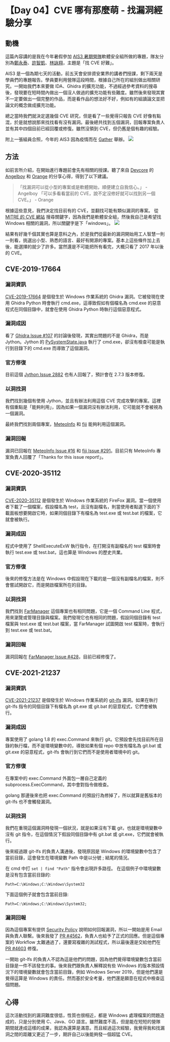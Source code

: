 # 【Day 04】CVE 哪有那麼萌 - 找漏洞經驗分享

## 動機
這篇內容講的是我在今年暑假參加 [AIS3 暑期營隊](https://ais3.org/)軟體安全組所做的專題，隊友分別為[鄭永泰](https://github.com/Zero871015)、[許智凱](https://github.com/hsuck)、[林詠翔](https://github.com/r888800009/)，主題是「找 CVE 好難」。

AIS3 是一個為期七天的活動，前五天會安排資安業界的講者們授課，剩下兩天是學員們的專題報告。學員要利用營隊這段時間，根據自己所在的組別做出相關研究。一開始我們本來要做 IDA、Ghidra 的擴充功能，不過經過參考資料的搜尋後，發現要在短時間內做出一個沒人做過的擴充功能有些難度。雖然後來發現其實不一定要做出一個完整的作品，而是看作品的想法好不好，例如有的組讀論文並把論文的概念做成擴充功能。

總之當時我們就決定選幾個 CVE 研究，但是看了一些覺得只報告 CVE 好像有點混，於是就想說那來找找看有沒有漏洞。最後總共找到五個漏洞，回報專案負責人並有其中四個目前已經回覆或修復。雖然沒領到 CVE，但仍舊是個有趣的經驗。

附上一張組員合照，今年的 AIS3 因為疫情而在 [Gather](https://www.gather.town/) 舉辦。
![](https://i.imgur.com/0Zc5yS5.png)

## 方法
如前言所介紹，在開始進行專題前會先有相關的授課。聽了來自 [Devcore](https://devco.re/) 的 [Angelboy](http://angelboy.tw/) 和 [Orange](https://orange.tw/) 的分享心得，得到了以下建議。

> 「找漏洞可以從⼩型的專案或是軟體開始，順便建立⾃我信⼼。」 - Angelboy
> 「可以多看看當前的 CVE，說不定沒修好就可以找到另一個 CVE。」 - Orange

根據這些意見，我們決定找目前有的 CVE，並翻找可能有類似漏洞的專案。
從 [MITRE 的 CVE 網站](https://cve.mitre.org/cgi-bin/cvekey.cgi) 搜尋關鍵字，因為我們是軟體安全組，然後我自己是希望找 Windows 相關的漏洞，所以關鍵字是下「windows」。
![](https://i.imgur.com/fHNAMKJ.png)

結果有好幾千個其實也算是意料之內，於是我們從最新的漏洞開始用工人智慧一則一則看，挑選出小型、熟悉的語言、最好有開源的專案。基本上這些條件加上去後，能選擇的就少了許多。當然還是不可能把所有看完，大概只看了 2017 年以後的 CVE。

## CVE-2019-17664
### 漏洞資訊
[CVE-2019-17664](https://cve.mitre.org/cgi-bin/cvename.cgi?name=CVE-2019-17664) 是個發生於 Windows 作業系統的 Ghidra 漏洞。它被發現在使用 Ghidra Python 時會執行 cmd.exe，這導致假如有個檔名為 cmd.exe 的惡意程式在同個目錄中，就會在使用 Ghidra Python 時執行這個惡意程式。

### 漏洞成因
看了 [Ghidra Issue \#107](https://github.com/NationalSecurityAgency/ghidra/issues/107) 的討論後發現，其實出問題的不是 Ghidra，而是 Jython。Jython 的 [PySystemState.java](https://github.com/jython/frozen-mirror/blob/master/src/org/python/core/PySystemState.java#L1786) 執行了 cmd.exe，卻沒有檢查可能是執行到目錄下的 cmd.exe 而導致了這個漏洞。

### 官方修復
目前這個 [Jython Issue 2882](https://bugs.jython.org/issue2882) 也有人回報了，預計會在 2.7.3 版本修復。


### 以洞找洞
我們找到幾個有使用 Jython，並且有辦法利用這個 CVE 完成攻擊的專案。這裡有個重點是「能夠利用」，因為如果一個漏洞沒有辦法利用，它可能就不會被視為一個漏洞。

最終我們找到兩個專案，[MeteoInfo](https://github.com/meteoinfo/MeteoInfo/issues/16) 和 [fiji](https://www.google.com/url?q=https://github.com/fiji/fiji&sa=D&source=editors&ust=1631464327075000&usg=AOvVaw3NVHb0X9FyBNmY3K4SIPqs) 能夠利用這個漏洞。

### 漏洞回報
漏洞已回報在 [MeteoInfo Issue #16](https://github.com/meteoinfo/MeteoInfo/issues/16) 和 [fiji Issue #291](https://github.com/fiji/fiji/issues/291)。目前只有 MeteoInfo 專案負責人回覆了「Thanks for this issue report!」。


## CVE-2020-35112
### 漏洞資訊
[CVE-2020-35112](https://cve.mitre.org/cgi-bin/cvename.cgi?name=CVE-2020-35112) 是個發生於 Windows 作業系統的 FireFox 漏洞。當一個使用者下載了一個檔案，假設檔名為 test，且沒有副檔名，則當使用者點選下面的下載面板想要開啟它時，如果同個目錄下有檔名為 test.exe 或 test.bat 的檔案，它就會被執行。

### 漏洞成因
程式中使用了 ShellExecuteExW 執行指令，在打開沒有副檔名的 test 檔案時會執行 test.exe 或 test.bat，這也算是 Windows 的歷史共業。

### 官方修復
後來的修復方法是在 Windows 中假設現在下載的是一個沒有副檔名的檔案，則不會嘗試開啟它，而是開啟檔案所在的目錄。

### 以洞找洞
我們找到 [FarManager](https://github.com/FarGroup/FarManager) 這個專案也有相同問題，它是一個 Command Line 程式，用來瀏覽或管理目錄與檔案。我們發現它也有相同的問題，假設同個目錄有 test 檔案與 test.exe 或 test.bat 檔案，當 FarManager 試圖開啟 test 檔案時，會執行到 test.exe 或 test.bat。

### 漏洞回報
漏洞回報在 [FarManager Issue #428](https://github.com/FarGroup/FarManager/issues/428)，目前已經修復了。


## CVE-2021-21237
### 漏洞資訊
[CVE-2021-21237](https://cve.mitre.org/cgi-bin/cvename.cgi?name=CVE-2021-21237) 是個發生於 Windows 作業系統的 [git-lfs](https://github.com/git-lfs/git-lfs) 漏洞。如果在執行 git-lfs 指令的同個目錄下有檔名為 git.exe 或 git.bat 的惡意程式，它們會被執行。

### 漏洞成因
專案使用了 golang 1.8 的 exec.Command 來執行 git。它預設會先找目前所在目錄的執行檔，而不是環境變數中的，導致如果有個 repo 中放有檔名為 git.bat 或 git.exe 的惡意程式，git-lfs 會執行到它們而不是使用者環境中的 git。

### 官方修復
在專案中的 exec.Command 外面包一層自己定義的 subprocess.ExecCommand，其中會對指令做檢查。

 golang 那邊後來也把 exec.Command 的預設行為修掉了，所以就算是舊版本的 git-lfs 也不會觸發漏洞。

### 以洞找洞
我們在重現這個漏洞時發現一個狀況，就是如果沒有下載 git，也就是環境變數中沒有 git 指令，在這個情況下假設同個目錄中有 git.bat 或 git.exe，它們就會被執行。

後來經過跟 git-lfs 的負責人溝通後，發現原因是 Windows 的環境變數中包含了當前目錄，這會發生在環境變數 Path 中是以分號 ; 結尾的情況。

在 cmd 中打 `set | find "Path"` 指令會出現許多路徑。
在這個例子中環境變數是沒有包含當前目錄的:
```
Path=C:\Windows;C:\Windows\System32
```

下面這個例子就會包含當前目錄:
```
Path=C:\Windows;C:\Windows\System32;
```

### 漏洞回報
因為這個專案有提供 [Security Policy](https://github.com/git-lfs/git-lfs/security/policy) 說明如何回報漏洞，所以一開始是用 Email 與負責人聯繫。後來我發了 [PR #4562](https://github.com/git-lfs/git-lfs/pull/4562)，負責人也給予了正式的回應。但是這個專案的 Workflow 太難通過了，還要寫複雜的測試程式，所以最後還是交給他們在 [PR #4603](https://github.com/git-lfs/git-lfs/pull/4603) 修復。

一開始 git-lfs 的負責人不認為這是他們的問題，因為他們覺得環境變數包含當前目錄是一件不該發生的事。後來我們跟負責人解釋說有些 Windows 的版本預設情況下的環境變數就會包含當前目錄，例如 Windows Server 2019，但是他們還是覺得這算是 Windows 的責任。然而基於安全考量，他們還是願意在程式中檢查這個問題。

## 心得
這次活動找到的漏洞難度很低，性質也很相近，都是 Windows 處理檔案的問題造成的，只是分別使用 C、Java、GO 語言。雖然難度不高，但是能在短短的營隊期間就達成這樣的成果，我認為還算是滿意。而且經過這次經驗，我覺得我和找漏洞之間的距離又更近了一步，期許自己以後能夠發一個超猛 CVE。
